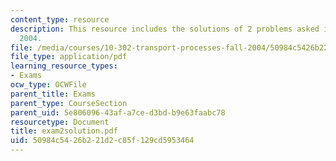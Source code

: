 ```yaml
---
content_type: resource
description: This resource includes the solutions of 2 problems asked in exam 2, fall
  2004.
file: /media/courses/10-302-transport-processes-fall-2004/50984c5426b221d2c85f129cd5953464_exam2solution.pdf
file_type: application/pdf
learning_resource_types:
- Exams
ocw_type: OCWFile
parent_title: Exams
parent_type: CourseSection
parent_uid: 5e806096-43af-a7ce-d3bd-b9e63faabc78
resourcetype: Document
title: exam2solution.pdf
uid: 50984c54-26b2-21d2-c85f-129cd5953464
---
```

